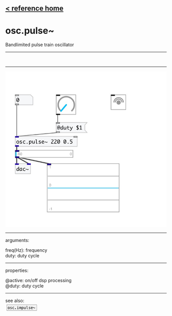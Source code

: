 [< reference home](index.html)
---

# osc.pulse~


Bandlimited pulse train oscillator

---

<br>


---


![example](examples/osc.pulse~-example.jpg)

---
arguments:

freq(Hz): frequency<br>
duty: duty cycle<br>

---
properties:

@active: on/off dsp
            processing<br>
@duty: duty
            cycle<br>

---
see also:<br>
[![osc.impulse~](img/object_osc.impulse~.png)](osc.impulse~.html)
